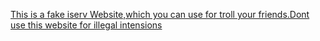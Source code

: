 <a href="iserv image.jpeg">




This is a fake iserv Website,which you can use for troll your friends.Dont use this website for illegal intensions
